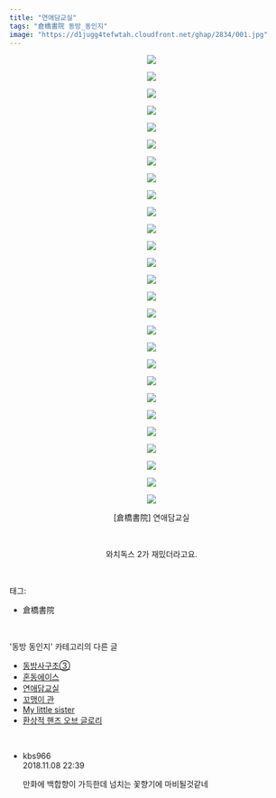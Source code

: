 ```yaml
---
title: "연애담교실"
tags: "倉橋書院 동방_동인지"
image: "https://d1jugg4tefwtah.cloudfront.net/ghap/2834/001.jpg"
---
```

<div class="article">
<p style="text-align: center; clear: none; float: none;"><img src="{{ site.imgserver11 }}/ghap/2834/001.jpg"/></p>
<p style="text-align: center; clear: none; float: none;"><img src="{{ site.imgserver11 }}/ghap/2834/002.jpg"/></p>
<p style="text-align: center; clear: none; float: none;"><img src="{{ site.imgserver11 }}/ghap/2834/003.jpg"/></p>
<p style="text-align: center; clear: none; float: none;"><img src="{{ site.imgserver11 }}/ghap/2834/004.jpg"/></p>
<p style="text-align: center; clear: none; float: none;"><img src="{{ site.imgserver11 }}/ghap/2834/005.jpg"/></p>
<p style="text-align: center; clear: none; float: none;"><img src="{{ site.imgserver11 }}/ghap/2834/006.jpg"/></p>
<p style="text-align: center; clear: none; float: none;"><img src="{{ site.imgserver11 }}/ghap/2834/007.jpg"/></p>
<p style="text-align: center; clear: none; float: none;"><img src="{{ site.imgserver11 }}/ghap/2834/008.jpg"/></p>
<p style="text-align: center; clear: none; float: none;"><img src="{{ site.imgserver11 }}/ghap/2834/009.jpg"/></p>
<p style="text-align: center; clear: none; float: none;"><img src="{{ site.imgserver11 }}/ghap/2834/010.jpg"/></p>
<p style="text-align: center; clear: none; float: none;"><img src="{{ site.imgserver11 }}/ghap/2834/011.jpg"/></p>
<p style="text-align: center; clear: none; float: none;"><img src="{{ site.imgserver11 }}/ghap/2834/012.jpg"/></p>
<p style="text-align: center; clear: none; float: none;"><img src="{{ site.imgserver11 }}/ghap/2834/013.jpg"/></p>
<p style="text-align: center; clear: none; float: none;"><img src="{{ site.imgserver11 }}/ghap/2834/014.jpg"/></p>
<p style="text-align: center; clear: none; float: none;"><img src="{{ site.imgserver11 }}/ghap/2834/015.jpg"/></p>
<p style="text-align: center; clear: none; float: none;"><img src="{{ site.imgserver11 }}/ghap/2834/016.jpg"/></p>
<p style="text-align: center; clear: none; float: none;"><img src="{{ site.imgserver11 }}/ghap/2834/017.jpg"/></p>
<p style="text-align: center; clear: none; float: none;"><img src="{{ site.imgserver11 }}/ghap/2834/018.jpg"/></p>
<p style="text-align: center; clear: none; float: none;"><img src="{{ site.imgserver11 }}/ghap/2834/019.jpg"/></p>
<p style="text-align: center; clear: none; float: none;"><img src="{{ site.imgserver11 }}/ghap/2834/020.jpg"/></p>
<p style="text-align: center; clear: none; float: none;"><img src="{{ site.imgserver11 }}/ghap/2834/021.jpg"/></p>
<p style="text-align: center; clear: none; float: none;"><img src="{{ site.imgserver11 }}/ghap/2834/022.jpg"/></p>
<p style="text-align: center; clear: none; float: none;"><img src="{{ site.imgserver11 }}/ghap/2834/023.jpg"/></p>
<p style="text-align: center; clear: none; float: none;"><img src="{{ site.imgserver11 }}/ghap/2834/024.jpg"/></p>
<p style="text-align: center; clear: none; float: none;"><img src="{{ site.imgserver11 }}/ghap/2834/025.jpg"/></p>
<p style="text-align: center; clear: none; float: none;"><img src="{{ site.imgserver11 }}/ghap/2834/026.jpg"/></p>
<p style="text-align: center; clear: none; float: none;"><img src="{{ site.imgserver11 }}/ghap/2834/027.jpg"/></p>
<p style="text-align: center; clear: none; float: none;">[倉橋書院] 연애담교실</p>
<p style="text-align: center; clear: none; float: none;"><br/></p>
<p style="text-align: center; clear: none; float: none;">와치독스 2가 재밌더라고요.</p>
</div><br/>
<div class="tagTrail">
<p>태그: </p>
<ul>
<li>倉橋書院</li>
</ul>
</div><br/>
<div class="another">
<p>'동방 동인지' 카테고리의 다른 글</p>
<ul>
<li><a href="/ghap_2836">동방사구초③</a></li>
<li><a href="/ghap_2835">혼동에이스</a></li>
<li><a href="/ghap_2834">연애담교실</a></li>
<li><a href="/ghap_2829">꼬맹이 관</a></li>
<li><a href="/ghap_2828">My little sister</a></li>
<li><a href="/ghap_2827">환상적 핸즈 오브 글로리</a></li>
</ul>
</div><br/>
<div class="cb_module cb_fluid">
<div class="cb_wrt cb_profile">
<div class="comment">
<ul>
<li class="cb_thumb_off" id="comment15370090">
<div class="cb_comment_area">
<div class="cb_info_area">
<div class="cb_section">
<span class="cb_nick_name">kbs966</span>
</div>
<div class="cb_section">
<span class="cb_date">2018.11.08 22:39 </span>
</div>
</div>
<div class="cb_dsc_comment">
<p class="cb_dsc">
											만화에 백합향이 가득한데 넘치는 꽃향기에 마비될것같네
										</p>
</div>
</div></li>
</ul>
</div>
</div><!-- commentList close -->
</div><br/>
